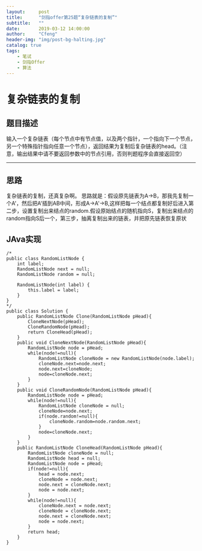 ```yaml
---
layout:     post
title:      "剑指offer第25题“复杂链表的复制”"
subtitle:   ""
date:       2019-03-12 14:00:00
author:     "Cfeng"
header-img: "img/post-bg-halting.jpg"
catalog: true
tags:
    - 笔试
    - 剑指Offer
    - 算法
---
```

# 复杂链表的复制
## 题目描述
输入一个复杂链表（每个节点中有节点值，以及两个指针，一个指向下一个节点，另一个特殊指针指向任意一个节点），返回结果为复制后复杂链表的head。（注意，输出结果中请不要返回参数中的节点引用，否则判题程序会直接返回空）
***
## 思路
复杂链表的复制，还真复杂啊。
思路就是：假设原先链表为A->B，那我先复制一个A'，然后把A'插到AB中间，形成A->A'->B,这样把每一个结点都复制好后进入第二步，设置复制出来结点的random.假设原始结点的随机指向S，复制出来结点的random指向S后一个，第三步，抽离复制出来的链表，并把原先链表恢复原状
## JAva实现
```
/*
public class RandomListNode {
    int label;
    RandomListNode next = null;
    RandomListNode random = null;

    RandomListNode(int label) {
        this.label = label;
    }
}
*/
public class Solution {
    public RandomListNode Clone(RandomListNode pHead){
        CloneNextNode(pHead);
        CloneRandomNode(pHead);
        return CloneHead(pHead);
    }
    public void CloneNextNode(RandomListNode pHead){
        RandomListNode node = pHead;
        while(node!=null){
            RandomListNode cloneNode = new RandomListNode(node.label);
            cloneNode.next=node.next;
            node.next=cloneNode;
            node=cloneNode.next;
        }
    }
    public void CloneRandomNode(RandomListNode pHead){
        RandomListNode node = pHead;
        while(node!=null){
            RandomListNode cloneNode = null;
            cloneNode=node.next;
            if(node.random!=null){
                cloneNode.random=node.random.next;
            }
            node=cloneNode.next;
        }
    }
    public RandomListNode CloneHead(RandomListNode pHead){
        RandomListNode cloneNode = null;
        RandomListNode head = null;
        RandomListNode node = pHead;
        if(node!=null){
            head = node.next;
            cloneNode = node.next;
            node.next = cloneNode.next;
			node = node.next;
        }
        while(node!=null){
            cloneNode.next = node.next;
            cloneNode = cloneNode.next;
            node.next = cloneNode.next;
			node = node.next;
        }
        return head;
    }
}
```

